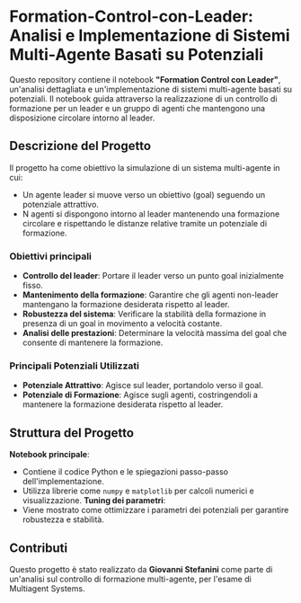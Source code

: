 # Formation-Control-con-Leader: Analisi e Implementazione di Sistemi Multi-Agente Basati su Potenziali

Questo repository contiene il notebook **"Formation Control con Leader"**, un'analisi dettagliata e un'implementazione di sistemi multi-agente basati su potenziali. Il notebook guida attraverso la realizzazione di un controllo di formazione per un leader e un gruppo di agenti che mantengono una disposizione circolare intorno al leader.

## Descrizione del Progetto
Il progetto ha come obiettivo la simulazione di un sistema multi-agente in cui:
- Un agente leader si muove verso un obiettivo (goal) seguendo un potenziale attrattivo.
- N agenti si dispongono intorno al leader mantenendo una formazione circolare e rispettando le distanze relative tramite un potenziale di formazione.

### Obiettivi principali
-  **Controllo del leader**: Portare il leader verso un punto goal inizialmente fisso.
-  **Mantenimento della formazione**: Garantire che gli agenti non-leader mantengano la formazione desiderata rispetto al leader.
-  **Robustezza del sistema**: Verificare la stabilità della formazione in presenza di un goal in movimento a velocità costante.
-  **Analisi delle prestazioni**: Determinare la velocità massima del goal che consente di mantenere la formazione.

### Principali Potenziali Utilizzati
- **Potenziale Attrattivo**: Agisce sul leader, portandolo verso il goal.
- **Potenziale di Formazione**: Agisce sugli agenti, costringendoli a mantenere la formazione desiderata rispetto al leader.

## Struttura del Progetto
**Notebook principale**:  
  - Contiene il codice Python e le spiegazioni passo-passo dell'implementazione.
  - Utilizza librerie come `numpy` e `matplotlib` per calcoli numerici e visualizzazione.
**Tuning dei parametri**:  
  - Viene mostrato come ottimizzare i parametri dei potenziali per garantire robustezza e stabilità.


## Contributi
Questo progetto è stato realizzato da **Giovanni Stefanini** come parte di un'analisi sul controllo di formazione multi-agente, per l'esame di Multiagent Systems.
